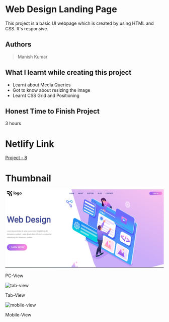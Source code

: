 
# Web Design Landing Page

This project is a basic UI webpage which is created by using HTML and CSS. It's responsive.





## Authors

 >Manish Kumar


## What I learnt while creating this project

- Learnt about Media Queries
- Got to know about resizing the image
- Learnt CSS Grid and Positioning



## Honest Time to Finish Project

3 hours



# Netlify Link

[Project - 8](https://project-8-mk.netlify.app/)

# Thumbnail

![thumbnail_pic](thumbnail.jpg)

PC-View

![tab-view](https://user-images.githubusercontent.com/102028645/183634709-78861f4c-8c2a-42a7-b54e-60238f852f06.jpg)

Tab-View

![mobile-view](https://user-images.githubusercontent.com/102028645/183634807-ef9a04f3-9a20-4cd3-9e51-4874af57b45a.jpg)

Mobile-View


